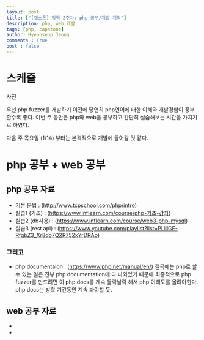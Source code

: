 ```yaml
---
layout: post
title: ["[캡스톤] 방학 2주차: php 공부/개발 계획"]
description: php, web 개발.
tags: [php, capstone]
author: Hyeonseop Jeong
comments : True
post : false
---
```


# 스케쥴

사진

우선 php fuzzer를 개발하기 이전에 당연히 php언어에 대한 이해와 개발경험이 풍부할수록 좋다.
이번 주 동안은 php와 web을 공부하고 간단히 실습해보는 시간을 가지기로 하였다.

다음 주 목요일 (1/14) 부터는 본격적으로 개발에 들어갈 것 같다.

# php 공부 + web 공부

## php 공부 자료
- 기본 문법 : (http://www.tcpschool.com/php/intro)
- 실습1 (기초) : (https://www.inflearn.com/course/php-기초-강좌)
- 실습2 (db사용) : (https://www.inflearn.com/course/web3-php-mysql)
- 실습3 (rest api) : (https://www.youtube.com/playlist?list=PLillGF-RfqbZ3_Xr8do7Q2R752xYrDRAo)

### 그리고
- php documentaion : (https://www.php.net/manual/en/)
결국에는 php로 할 수 있는 일은 전부 php documentation에 다 나와있기 때문에 최종적으로 php fuzzer를 만드려면 이 php docs를 계속 들락날락 해서 php 이해도를 올려야한다.
php docs는 방학 기간동안 계속 봐야할 듯.


## web 공부 자료
- 
- 